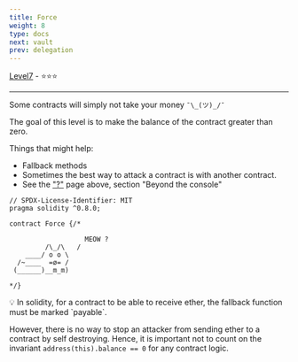 ```yaml
---
title: Force
weight: 8
type: docs
next: vault
prev: delegation
---
```


[Level7](https://ethernaut.openzeppelin.com/level/7) - ⭐⭐⭐

---

Some contracts will simply not take your money `¯\_(ツ)_/¯`

The goal of this level is to make the balance of the contract greater than zero.

Things that might help:

- Fallback methods
- Sometimes the best way to attack a contract is with another contract.
- See the ["?"](https://ethernaut.openzeppelin.com/help) page above, section "Beyond the console"

```solidity
// SPDX-License-Identifier: MIT
pragma solidity ^0.8.0;

contract Force {/*

                   MEOW ?
         /\_/\   /
    ____/ o o \
  /~____  =ø= /
 (______)__m_m)

*/}
```

<aside>
💡 In solidity, for a contract to be able to receive ether, the fallback function must be marked `payable`.

However, there is no way to stop an attacker from sending ether to a
contract by self destroying. Hence, it is important not to count on the
invariant `address(this).balance == 0` for any contract logic.

</aside>
